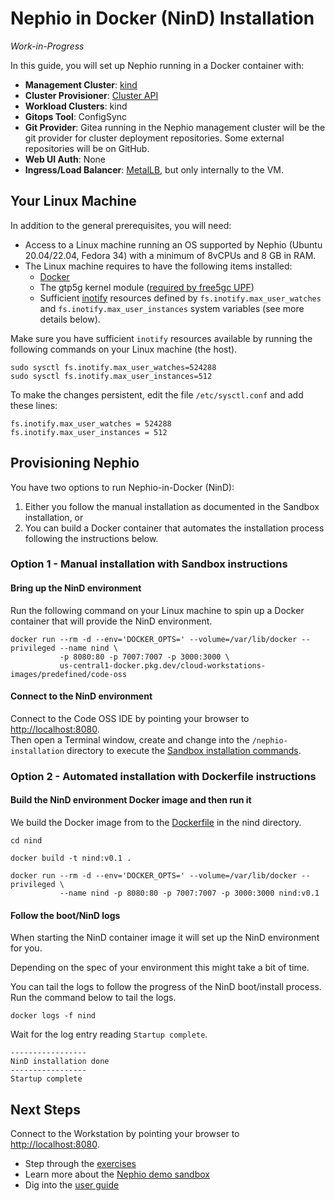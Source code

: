 # Nephio in Docker (NinD) Installation

*Work-in-Progress*

In this guide, you will set up Nephio running in a Docker container with:
- **Management Cluster**: [kind](https://kind.sigs.k8s.io/)
- **Cluster Provisioner**: [Cluster API](https://cluster-api.sigs.k8s.io/)
- **Workload Clusters**: kind
- **Gitops Tool**: ConfigSync
- **Git Provider**: Gitea running in the Nephio management cluster will be the
  git provider for cluster deployment repositories. Some external repositories
  will be on GitHub.
- **Web UI Auth**: None
- **Ingress/Load Balancer**: [MetalLB](https://metallb.universe.tf/), but only internally to the VM.

## Your Linux Machine

In addition to the general prerequisites, you will need:

* Access to a Linux machine running an OS supported by Nephio (Ubuntu 20.04/22.04, Fedora 34) with a minimum of 8vCPUs and 8 GB in RAM.
* The Linux machine requires to have the following items installed:
    * [Docker](https://docs.docker.com/engine/install/ubuntu/) 
    * The gtp5g kernel module ([required by free5gc UPF](https://github.com/free5gc/gtp5g)) 
    * Sufficient [inotify](https://linux.die.net/man/7/inotify) resources defined by ```fs.inotify.max_user_watches``` and ```fs.inotify.max_user_instances``` system variables (see more details below).

Make sure you have sufficient ```inotify``` resources available by running the following commands on your Linux machine (the host).
```
sudo sysctl fs.inotify.max_user_watches=524288
sudo sysctl fs.inotify.max_user_instances=512
```

To make the changes persistent, edit the file ```/etc/sysctl.conf``` and add these lines:
```
fs.inotify.max_user_watches = 524288
fs.inotify.max_user_instances = 512
```

## Provisioning Nephio

You have two options to run Nephio-in-Docker (NinD):
1. Either you follow the manual installation as documented in the Sandbox installation, or
2. You can build a Docker container that automates the installation process following the instructions below.

### Option 1 - Manual installation with Sandbox instructions

#### Bring up the NinD environment
Run the following command on your Linux machine to spin up a Docker container that will provide the NinD environment.  

```
docker run --rm -d --env='DOCKER_OPTS=' --volume=/var/lib/docker --privileged --name nind \
           -p 8080:80 -p 7007:7007 -p 3000:3000 \
           us-central1-docker.pkg.dev/cloud-workstations-images/predefined/code-oss
```

#### Connect to the NinD environment
Connect to the Code OSS IDE by pointing your browser to [http://localhost:8080](http://localhost:8080).  
Then open a Terminal window, create and change into the ```/nephio-installation``` directory to execute the [Sandbox installation commands](sandbox.md#provisioning-your-management-cluster).

### Option 2 - Automated installation with Dockerfile instructions

#### Build the NinD environment Docker image and then run it
We build the Docker image from to the [Dockerfile](./nind/Dockerfile) in the nind directory.  

```
cd nind

docker build -t nind:v0.1 .

docker run --rm -d --env='DOCKER_OPTS=' --volume=/var/lib/docker --privileged \
           --name nind -p 8080:80 -p 7007:7007 -p 3000:3000 nind:v0.1
```

#### Follow the boot/NinD logs
When starting the NinD container image it will set up the NinD environment for you.  

Depending on the spec of your environment this might take a bit of time.

You can tail the logs to follow the progress of the NinD boot/install process.
Run the command below to tail the logs.

```
docker logs -f nind 
```

Wait for the log entry reading ```Startup complete```.

```
-----------------
NinD installation done
-----------------
Startup complete
```

## Next Steps
Connect to the Workstation by pointing your browser to [http://localhost:8080](http://localhost:8080).
* Step through the [exercises](https://github.com/nephio-project/docs/blob/main/user-guide/exercises.md)
* Learn more about the [Nephio demo sandbox](https://github.com/nephio-project/docs/blob/main/install-guide/explore-sandbox.md)
* Dig into the [user guide](https://github.com/nephio-project/docs/blob/main/user-guide/README.md)
